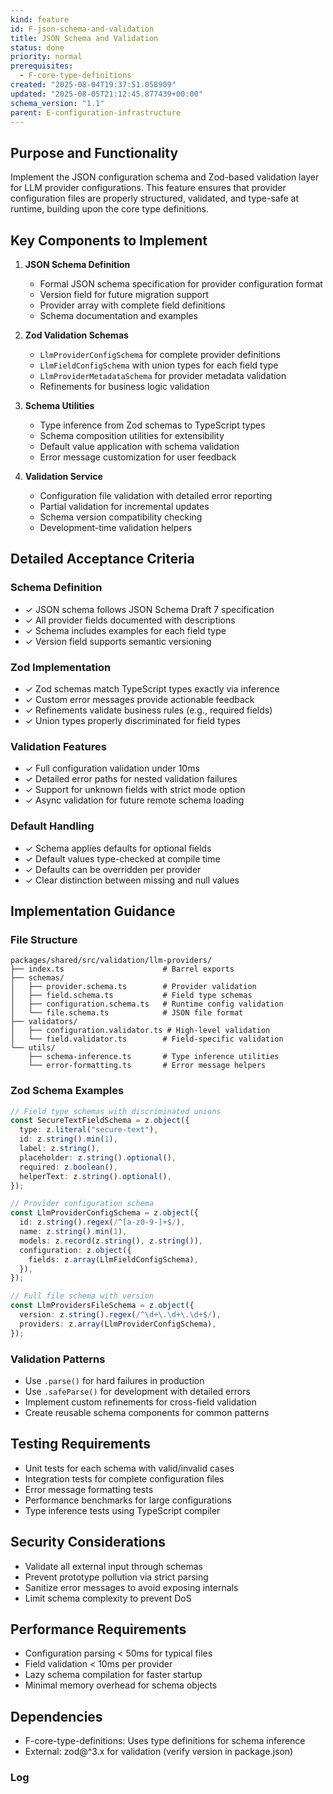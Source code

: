 ```yaml
---
kind: feature
id: F-json-schema-and-validation
title: JSON Schema and Validation
status: done
priority: normal
prerequisites:
  - F-core-type-definitions
created: "2025-08-04T19:37:51.058909"
updated: "2025-08-05T21:12:45.877439+00:00"
schema_version: "1.1"
parent: E-configuration-infrastructure
---
```


## Purpose and Functionality

Implement the JSON configuration schema and Zod-based validation layer for LLM provider configurations. This feature ensures that provider configuration files are properly structured, validated, and type-safe at runtime, building upon the core type definitions.

## Key Components to Implement

1. **JSON Schema Definition**
   - Formal JSON schema specification for provider configuration format
   - Version field for future migration support
   - Provider array with complete field definitions
   - Schema documentation and examples

2. **Zod Validation Schemas**
   - `LlmProviderConfigSchema` for complete provider definitions
   - `LlmFieldConfigSchema` with union types for each field type
   - `LlmProviderMetadataSchema` for provider metadata validation
   - Refinements for business logic validation

3. **Schema Utilities**
   - Type inference from Zod schemas to TypeScript types
   - Schema composition utilities for extensibility
   - Default value application with schema validation
   - Error message customization for user feedback

4. **Validation Service**
   - Configuration file validation with detailed error reporting
   - Partial validation for incremental updates
   - Schema version compatibility checking
   - Development-time validation helpers

## Detailed Acceptance Criteria

### Schema Definition

- ✓ JSON schema follows JSON Schema Draft 7 specification
- ✓ All provider fields documented with descriptions
- ✓ Schema includes examples for each field type
- ✓ Version field supports semantic versioning

### Zod Implementation

- ✓ Zod schemas match TypeScript types exactly via inference
- ✓ Custom error messages provide actionable feedback
- ✓ Refinements validate business rules (e.g., required fields)
- ✓ Union types properly discriminated for field types

### Validation Features

- ✓ Full configuration validation under 10ms
- ✓ Detailed error paths for nested validation failures
- ✓ Support for unknown fields with strict mode option
- ✓ Async validation for future remote schema loading

### Default Handling

- ✓ Schema applies defaults for optional fields
- ✓ Default values type-checked at compile time
- ✓ Defaults can be overridden per provider
- ✓ Clear distinction between missing and null values

## Implementation Guidance

### File Structure

```
packages/shared/src/validation/llm-providers/
├── index.ts                      # Barrel exports
├── schemas/
│   ├── provider.schema.ts        # Provider validation
│   ├── field.schema.ts           # Field type schemas
│   ├── configuration.schema.ts   # Runtime config validation
│   └── file.schema.ts            # JSON file format
├── validators/
│   ├── configuration.validator.ts # High-level validation
│   └── field.validator.ts        # Field-specific validation
└── utils/
    ├── schema-inference.ts       # Type inference utilities
    └── error-formatting.ts       # Error message helpers
```

### Zod Schema Examples

```typescript
// Field type schemas with discriminated unions
const SecureTextFieldSchema = z.object({
  type: z.literal("secure-text"),
  id: z.string().min(1),
  label: z.string(),
  placeholder: z.string().optional(),
  required: z.boolean(),
  helperText: z.string().optional(),
});

// Provider configuration schema
const LlmProviderConfigSchema = z.object({
  id: z.string().regex(/^[a-z0-9-]+$/),
  name: z.string().min(1),
  models: z.record(z.string(), z.string()),
  configuration: z.object({
    fields: z.array(LlmFieldConfigSchema),
  }),
});

// Full file schema with version
const LlmProvidersFileSchema = z.object({
  version: z.string().regex(/^\d+\.\d+\.\d+$/),
  providers: z.array(LlmProviderConfigSchema),
});
```

### Validation Patterns

- Use `.parse()` for hard failures in production
- Use `.safeParse()` for development with detailed errors
- Implement custom refinements for cross-field validation
- Create reusable schema components for common patterns

## Testing Requirements

- Unit tests for each schema with valid/invalid cases
- Integration tests for complete configuration files
- Error message formatting tests
- Performance benchmarks for large configurations
- Type inference tests using TypeScript compiler

## Security Considerations

- Validate all external input through schemas
- Prevent prototype pollution via strict parsing
- Sanitize error messages to avoid exposing internals
- Limit schema complexity to prevent DoS

## Performance Requirements

- Configuration parsing < 50ms for typical files
- Field validation < 10ms per provider
- Lazy schema compilation for faster startup
- Minimal memory overhead for schema objects

## Dependencies

- F-core-type-definitions: Uses type definitions for schema inference
- External: zod@^3.x for validation (verify version in package.json)

### Log
